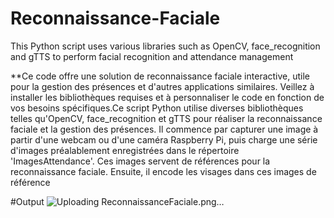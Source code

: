 # Reconnaissance-Faciale
This Python script uses various libraries such as OpenCV, face_recognition and gTTS to perform facial recognition and attendance management


**Ce code offre une solution de reconnaissance faciale interactive, utile pour la gestion des présences et d'autres applications similaires. Veillez à installer les bibliothèques requises et à personnaliser le code en fonction de vos besoins spécifiques.Ce script Python utilise diverses bibliothèques telles qu'OpenCV, face_recognition et gTTS pour réaliser la reconnaissance faciale et la gestion des présences. Il commence par capturer une image à partir d'une webcam ou d'une caméra Raspberry Pi, puis charge une série d'images préalablement enregistrées dans le répertoire 'ImagesAttendance'. Ces images servent de références pour la reconnaissance faciale. Ensuite, il encode les visages dans ces images de référence

#Output
![Uploading ReconnaissanceFaciale.png…](https://user-images..githubusercontent.com/77092144/137318849-09003527-e706-4*86-Dave-16597787ac6.00g)
